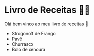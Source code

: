 # Livro de Receitas :man_cook:



Olá bem vindo ao meu livro de receitas :wave:

- Strogonoff de Frango
- Pavê
- Churrasco
- Bolo de cenoura
